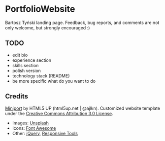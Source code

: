 # PortfolioWebsite
Bartosz Tyński landing page. Feedback, bug reports, and comments are not only welcome, but strongly encouraged :)

## TODO
* edit bio
* experience section
* skills section
* polish version
* technology stack (README)
* be more specific what do you want to do

## Credits 
[Miniport](https://html5up.net/miniport) by HTML5 UP (html5up.net | @ajlkn). Customized website template under the [Creative Commons Attribution 3.0 License](https://creativecommons.org/licenses/by/3.0/).
* Images: [Unsplash](unsplash.com)
* Icons: [Font Awesome](fontawesome.io)
* Other: [jQuery](jquery.com), [Responsive Tools](github.com/ajlkn/responsive-tools)
